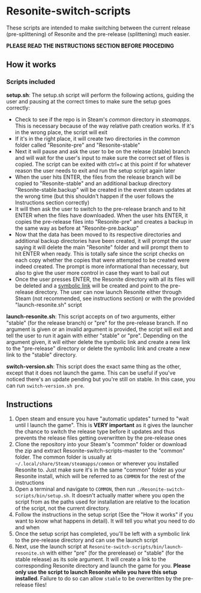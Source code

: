 # Resonite-switch-scripts

These scripts are intended to make switching between the current release (pre-splittening) of Resonite and the pre-release (splittening) much easier.

**PLEASE READ THE INSTRUCTIONS SECTION BEFORE PROCEDING**

## How it works

### Scripts included
**setup.sh**: The setup.sh script will perform the following actions, guiding the user and pausing at the correct times to make sure the setup goes correctly:

- Check to see if the repo is in Steam's *common* directory in *steamapps*. This is necessary because of the way relative path creation works. If it's in the wrong place, the script will exit
- If it's in the right place, it will create two directories in the *common* folder called "Resonite-pre" and "Resonite-stable"
- Next it will pause and ask the user to be on the release (stable) branch and will wait for the user's input to make sure the correct set of files is copied. The script can be exited with ctrl+c at this point if for whatever reason the user needs to exit and run the setup script again later
- When the user hits ENTER, the files from the release branch will be copied to "Resonite-stable" and an additional backup directory "Resonite-stable.backup" will be created in the event steam updates at the wrong time (but this shouldn't happen if the user follows the Instructions section correctly)
- It will then ask the user to switch to the pre-release branch and to hit ENTER when the files have downloaded. When the user hits ENTER, it copies the pre-release files into "Resonite-pre" and creates a backup in the same way as before at "Resonite-pre.backup"
- Now that the data has been moved to its respective directories and additional backup directories have been created, it will prompt the user saying it will delete the main "Resonite" folder and will prompt them to hit ENTER when ready. This is totally safe since the script checks on each copy whether the copies that were attempted to be created were indeed created. The prompt is more informational than necessary, but also to give the user more control in case they want to bail out
- Once the user presses ENTER, the Resonite directory with all its files will be deleted and a [symbolic link](https://en.wikipedia.org/wiki/Symbolic_link) will be created and point to the pre-release directory. The user can now launch Resonite either through Steam (not recommended, see instructions section) or with the provided "launch-resonite.sh" script

**launch-resonite.sh**: This script accepts on of two arguments, either "stable" (for the release branch) or "pre" for the pre-release branch. If no argument is given or an invalid argument is provided, the script will exit and tell the user to run it again with either "stable" or "pre". Depending on the argument given, it will either delete the symbolic link and create a new link to the "pre-release" directory or delete the symbolic link and create a new link to the "stable" directory.

**switch-version.sh**: This script does the exact same thing as the other, except that it does not launch the game. This can be useful if you've noticed there's an update pending but you're still on stable. In this case, you can run `switch-version.sh pre`.

## Instructions
1. Open steam and ensure you have "automatic updates" turned to "wait until I launch the game". This is **VERY important** as it gives the launcher the chance to switch the release type before it updates and thus prevents the release files getting overwritten by the pre-release ones
2. Clone the repository into your Steam's "common" folder or download the zip and extract Resonite-switch-scripts-master to the "common" folder. The common folder is usually at `~/.local/share/Steam/steamapps/common` or wherever you installed Resonite to. Just make sure it's in the same "common" folder as your Resonite install, which will be referred to as `COMMON` for the rest of the instructions
3. Open a terminal and navigate to `COMMON`, then run `./Resonite-switch-scripts/bin/setup.sh`. It doesn't actually matter where you open the script from as the paths used for installation are relative to the location of the script, not the current directory.
4. Follow the instructions in the setup script (See the "How it works" if you want to know what happens in detail). It will tell you what you need to do and when
5. Once the setup script has completed, you'll be left with a symbolic link to the pre-release directory and can use the launch script
6. Next, use the launch script at `Resonite-switch-scripts/bin/launch-resonite.sh` with either "pre" (for the prerelease) or "stable" (for the stable release) as its sole argument. It will create a link to the corresponding Resonite directory and launch the game for you. **Please only use the script to launch Resonite while you have this setup installed**. Failure to do so can allow `stable` to be overwritten by the pre-release files!
